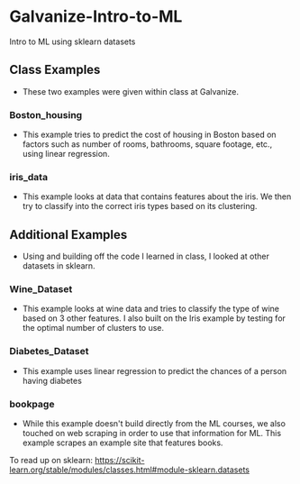 # Galvanize-Intro-to-ML
Intro to ML using sklearn datasets

## Class Examples
- These two examples were given within class at Galvanize. 
### Boston_housing
- This example tries to predict the cost of housing in Boston based on factors such as number of rooms, bathrooms, square footage, etc., using linear regression.
### iris_data
- This example looks at data that contains features about the iris. We then try to classify into the correct iris types based on its clustering.

## Additional Examples
- Using and building off the code I learned in class, I looked at other datasets in sklearn.
### Wine_Dataset
- This example looks at wine data and tries to classify the type of wine based on 3 other features. I also built on the Iris example by testing for the optimal number of clusters to use.
### Diabetes_Dataset
- This example uses linear regression to predict the chances of a person having diabetes
### bookpage
- While this example doesn't build directly from the ML courses, we also touched on web scraping in order to use that information for ML. This example scrapes an example site that features books.

To read up on sklearn: https://scikit-learn.org/stable/modules/classes.html#module-sklearn.datasets

